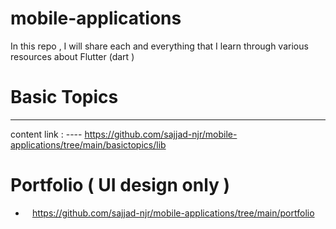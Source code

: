 # mobile-applications
In this repo , I will share each and everything that I learn through various resources about Flutter (dart ) 

# Basic Topics 
----------------
content link : ---- https://github.com/sajjad-njr/mobile-applications/tree/main/basictopics/lib

# Portfolio ( UI design only )
- ` ` https://github.com/sajjad-njr/mobile-applications/tree/main/portfolio
